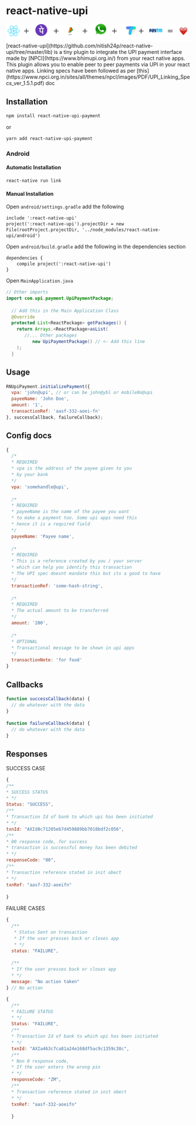 # react-native-upi


<img src="./art/art.png" alt="My cool logo"/>
[react-native-upi](https://github.com/nitish24p/react-native-upi/tree/master/lib) is a tiny plugin to integrate the UPI payment interface made by [NPCI](https://www.bhimupi.org.in/) from your react native apps. This plugin allows you to enable peer to peer payments via UPI in your react native apps. Linking specs have been followed as per [this](https://www.npci.org.in/sites/all/themes/npcl/images/PDF/UPI_Linking_Specs_ver_1.5.1.pdf) doc


## Installation
```bash
npm install react-native-upi-payment
```

or 
```bash
yarn add react-native-upi-payment
```

### Android
#### Automatic Installation
```
react-native run link
```

#### Manual Installation
Open `android/settings.gradle` add the following
```
include ':react-native-upi'
project(':react-native-upi').projectDir = new File(rootProject.projectDir, '../node_modules/react-native-upi/android')

```

Open `android/build.gradle` add the following in the dependencies section
```
dependencies {
    compile project(':react-native-upi')
}
```

Open `MainApplication.java`
```java
// Other imports
import com.upi.payment.UpiPaymentPackage;

  // Add this in the Main Application Class
  @Override
  protected List<ReactPackage> getPackages() {
    return Arrays.<ReactPackage>asList(
       //... Other packages
          new UpiPaymentPackage() // <- Add this line
    );
  }
```




## Usage

```javascript
RNUpiPayment.initializePayment({
  vpa: 'john@upi', // or can be john@ybl or mobileNo@upi
  payeeName: 'John Doe',
  amount: '1',
  transactionRef: 'aasf-332-aoei-fn'
}, successCallback, failureCallback);

```

## Config docs
```javascript
{
  /*
  * REQUIRED
  * vpa is the address of the payee given to you
  * by your bank
  */
  vpa: 'somehandle@upi',

  /*
  * REQUIRED
  * payeeName is the name of the payee you want
  * to make a payment too. Some upi apps need this
  * hence it is a required field
  */
  payeeName: 'Payee name',

  /*
  * REQUIRED
  * This is a reference created by you / your server
  * which can help you identify this transaction
  * The UPI spec doesnt mandate this but its a good to have
  */
  transactionRef: 'some-hash-string',

  /*
  * REQUIRED
  * The actual amount to be transferred
  */
  amount: '200',

  /*
  * OPTIONAL
  * Transactional message to be shown in upi apps
  */
  transactionNote: 'for food'
}
```

## Callbacks 
```javascript
function successCallback(data) {
  // do whatever with the data
}

function failureCallback(data) {
  // do whatever with the data
}

```

## Responses

SUCCESS CASE
```javascript
{
/**
* SUCCESS STATUS
* */
Status: "SUCCESS",
/**
* Transaction Id of bank to which upi has been initiated
* */
txnId: "AXId8c71205eb7d459889bb7018bdf2c056", 
/**
* 00 response code, for success
* transaction is successful money has been debited
* */
responseCode: "00",
/**
* Transaction reference stated in init obect
* */
txnRef: "aasf-332-aoeifn"

}
```
FAILURE CASES
```javascript
{
  /**
   * Status Sent on transaction
   * If the user presses back or closes app
   * */
  status: "FAILURE",

  /**
  * If the user presses back or closes app
  * */
  message: "No action taken"
} // No action
```
```javascript
{
  /**
  * FAILURE STATUS
  * */
  Status: "FAILURE",
  /**
  * Transaction Id of bank to which upi has been initiated
  * */
  txnId: "AXIa463c7ca81a24e168df5ac9c1359c38c", 
  /**
  * Non 0 response code,
  * If the user enters the wrong pin
  * */
  responseCode: "ZM",
  /**
  * Transaction reference stated in init obect
  * */
  txnRef: "aasf-332-aoeifn"
  
  }
```



